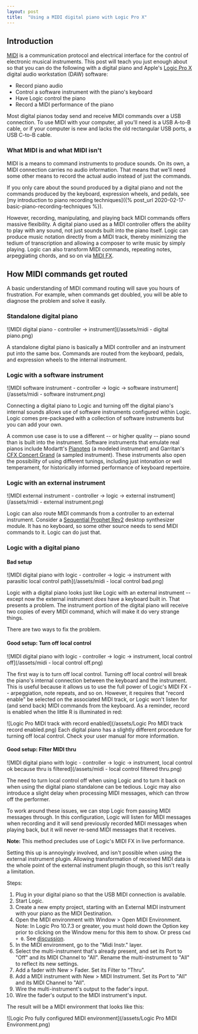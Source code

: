 ```yaml
---
layout: post
title:  "Using a MIDI digital piano with Logic Pro X"
---
```


## Introduction

[MIDI](https://en.wikipedia.org/wiki/MIDI) is a communication protocol and
electrical interface for the control of electronic musical instruments.  This
post will teach you just enough about so that you can do the following with a
digital piano and Apple's [Logic Pro X](https://www.apple.com/logic-pro/)
digital audio workstation (DAW) software:

* Record piano audio
* Control a software instrument with the piano's keyboard
* Have Logic control the piano
* Record a MIDI performance of the piano

Most digital pianos today send and receive MIDI commands over a USB connection.
To use MIDI with your computer, all you'll need is a USB A-to-B cable, or if
your computer is new and lacks the old rectangular USB ports, a USB C-to-B
cable.

### What MIDI is and what MIDI isn't

MIDI is a means to command instruments to produce sounds.  On its own, a MIDI
connection carries no audio information.  That means that we'll need some other
means to record the actual audio instead of just the commands.

If you only care about the sound produced by a digital piano and not the
commands produced by the keyboard, expression wheels, and pedals, see [my
introduction to piano recording techniques]({% post_url 2020-02-17-basic-piano-recording-techniques %}).

However, recording, manipulating, and playing back MIDI commands offers massive
flexibility.  A digital piano used as a MIDI controller offers the ability to
play with any sound, not just sounds built into the piano itself.  Logic can
produce music notation directly from a MIDI track, thereby minimizing the
tedium of transcription and allowing a composer to
write music by simply playing.  Logic can also transform MIDI commands,
repeating notes, arpeggiating chords, and so on via [MIDI
FX](https://mixedinkey.com/captain-plugins/wiki/how-to-use-midi-fx-in-logic-pro-x/).


## How MIDI commands get routed

A basic understanding of MIDI command routing will save you hours of
frustration.  For example, when commands get doubled, you will be able to diagnose
the problem and solve it easily.


### Standalone digital piano

![MIDI digital piano - controller -> instrument](/assets/midi - digital piano.png)

A standalone digital piano is basically a MIDI controller and an instrument
put into the same box.  Commands are routed from the keyboard, pedals, and
expression wheels to the internal instrument.

### Logic with a software instrument

![MIDI software instrument - controller -> logic -> software instrument](/assets/midi - software instrument.png)

Connecting a digital piano to Logic and turning off the digital piano's
internal sounds allows use of software instruments configured within Logic.
Logic comes pre-packaged with a collection of software instruments but you can
add your own.

A common use case is to use a different -- or higher quality -- piano sound
than is built into the instrument.  Software instruments that emulate real
pianos include Modartt's [Pianoteq](https://www.modartt.com/pianoteq) (a
modeled instrument) and Garritan's [CFX Concert
Grand](https://www.garritan.com/products/cfx-concert-grand-virtual-piano/) (a
sampled instrument).  These instruments also open the possibility of using
different tunings, including just intonation or well temperament, for
historically informed performance of keyboard repertoire.

### Logic with an external instrument

![MIDI external instrument - controller -> logic -> external instrument](/assets/midi - external instrument.png)

Logic can also route MIDI commands from a controller to an external instrument.
Consider a [Sequential Prophet
Rev2](https://www.sequential.com/product/prophet-rev2-desktop/) desktop
synthesizer module.  It has no keyboard, so some other source needs to send
MIDI commands to it.  Logic can do just that.

### Logic with a digital piano

#### Bad setup

![MIDI digital piano with logic - controller -> logic -> instrument with
parasitic local control path](/assets/midi - local control bad.png)

Logic with a digital piano looks just like Logic with an external instrument --
except now the external instrument _does_ have a keyboard built in.  That
presents a problem.  The instrument portion of the digital piano will receive
two copies of every MIDI command, which will make it do very strange things.

There are two ways to fix the problem.

#### Good setup: Turn off local control

![MIDI digital piano with logic - controller -> logic -> instrument, local
control off](/assets/midi - local control off.png)

The first way is to turn off local control.  Turning off local control will
break the piano's internal connection between the keyboard and the instrument.
This is useful because it allows us to use the full power of Logic's MIDI
FX -- arpeggiation, note repeats, and so on.  However, it requires that "record
enable" be selected on the associated MIDI track, or Logic won't listen for
(and send back) MIDI commands from the keyboard.  As a reminder, record is
enabled when the little R is illuminated in red:

![Logic Pro MIDI track with record enabled](/assets/Logic Pro MIDI track record enabled.png)
Each digital piano has a slightly different procedure for turning off local
control.  Check your user manual for more information.

#### Good setup: Filter MIDI thru

![MIDI digital piano with logic - controller -> logic -> instrument, local
control ok because thru is filtered](/assets/midi - local control filtered thru.png)

The need to turn local control off when using Logic and to turn it back on when
using the digital piano standalone can be tedious.  Logic may also introduce
a slight delay when processing MIDI messages, which can throw off the performer.

To work around these issues, we can stop Logic from passing MIDI messages
through.  In this configuration, Logic will listen for MIDI messages when
recording and it will send previously recorded MIDI messages when playing back,
but it will never re-send MIDI messages that it receives.

**Note:** This method precludes use of Logic's MIDI FX in live performance.

Setting this up is annoyingly involved, and isn't possible when using the
external instrument plugin.  Allowing transformation of received MIDI data is
the whole point of the external instrument plugin though, so this isn't really
a limitation.

Steps:

1. Plug in your digital piano so that the USB MIDI connection is available.
1. Start Logic.
1. Create a new empty project, starting with an External MIDI instrument with
   your piano as the MIDI Destination.
1. Open the MIDI environment with Window > Open MIDI Environment.  Note: In
   Logic Pro 10.7.3 or greater, you must hold down the Option key prior to
   clicking on the Window menu for this item to show.  Or press `Cmd + 0`.  See
   [discussion](https://www.logicprohelp.com/forums/topic/141444-solved-open-environment-menu-option-missing-everything-works/).
1. In the MIDI environment, go to the "Midi Instr." layer.
1. Select the multi-instrument that's already present, and set its Port to
   "Off" and its MIDI Channel to "All".  Rename the multi-instrument to "All"
   to reflect its new settings.
1. Add a fader with New > Fader.  Set its Filter to "Thru".
1. Add a MIDI instrument with New > MIDI Instrument.  Set its Port to "All" and
   its MIDI Channel to "All".
1. Wire the multi-instrument's output to the fader's input.
1. Wire the fader's output to the MIDI instrument's input.

The result will be a MIDI environment that looks like this:

![Logic Pro fully configured MIDI environment](/assets/Logic Pro MIDI Environment.png)
